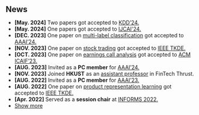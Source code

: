 <h1 id="news"></h1>

<h2 style="margin: 30px 0px 10px;">News</h2>

<ul>
<!-- <li><strong>[NOV. 2023]</strong> <span style="color:#e74d3c"><a href="https://hitchhiker.azurewebsites.net/?/I-V/">I-V Measurement System</a></span> has been released.</li> -->
<li><strong>[May. 2024]</strong> Two papers got accepted to <span style="color:#e74d3c"><a href="https://kdd2024.kdd.org/">KDD’24.</a></span> </li>
<li><strong>[May. 2024]</strong> One papers got accepted to <span style="color:#e74d3c"><a href="https://ijcai24.org/">IJCAI'24.</a></span> </li>
<li><strong>[DEC. 2023]</strong> One paper on <span style="color:#e74d3c"><a href="https://aaai.org/wp-content/uploads/2024/02/AAAI-24_Main_2024-02-01.pdf">multi-label classification</a></span> got accepted to <span style="color:#e74d3c"><a href="https://aaai.org/aaai-conference/">AAAI’24.</a></span> </li>
<li><strong>[NOV. 2023]</strong> One paper on <span style="color:#e74d3c"><a href="https://ieeexplore.ieee.org/document/10345772">stock trading</a></span> got accepted to <span style="color:#e74d3c"><a href="https://ieeexplore.ieee.org/xpl/RecentIssue.jsp?punumber=69">IEEE TKDE.</a></span> </li>
<li><strong>[OCT. 2023]</strong> One paper on <span style="color:#e74d3c"><a href="https://ai-finance.org/icaif-23-accepted-papers/">earnings call analysis</a></span> got accepted to <span style="color:#e74d3c"><a href="https://ai-finance.org/icaif-23/">ACM ICAIF’23.</a></span> </li>
<li><strong>[AUG. 2023]</strong> Invited as a <strong>PC member</strong> for <span style="color:#e74d3c"><a href="https://aaai.org/aaai-conference/">AAAI’24.</a></span> </li>
<li><strong>[NOV. 2023]</strong> Joined <strong>HKUST</strong> as an <span style="color:#e74d3c"><a href="https://facultyprofiles.hkust-gz.edu.cn/faculty-personal-page?id=1689033759518887936">assistant professor</a></span> in FinTech Thrust. </li>
<li><strong>[AUG. 2022]</strong> Invited as a <strong>PC member</strong> for <span style="color:#e74d3c"><a href="https://aaai-23.aaai.org/">AAAI’23.</a></span> </li>
<li><strong>[AUG. 2022]</strong> One paper on <span style="color:#e74d3c"><a href="https://ieeexplore.ieee.org/document/9869708">product representation learning</a></span> got accepted to <span style="color:#e74d3c"><a href="https://ieeexplore.ieee.org/xpl/RecentIssue.jsp?punumber=69">IEEE TKDE.</a></span> </li>
<li><strong>[Apr. 2022]</strong> Served as a <strong>session chair</strong> at <span style="color:#e74d3c"><a href="https://www.informs.org/Meetings-Conferences/INFORMS-Conference-Calendar/2022-INFORMS-Annual-Meeting">INFORMS 2022.</a></span> </li>
<li> <a href="javascript:toggle_vis('newsmore')">Show more</a> </li>
<div id="newsmore" style="display:none">
<li><strong>[DEC. 2021]</strong> One paper on <span style="color:#e74d3c"><a href="https://aaai-2022.virtualchair.net/poster_aaai4569">KG reasoning</a></span> got accepted to <span style="color:#e74d3c"><a href="https://aaai.org/conference/aaai/aaai-22/">AAAI’22</a></span> <strong>(15% acceptance rate).</strong></li>
<li><strong>[May. 2021]</strong> Two papers got accepted to <span style="color:#e74d3c"><a href="https://www.kdd.org/kdd2021/">KDD’21.</a></span> </li>
<li><strong>[Mar. 2021]</strong> Passed my dissertation proposal defense, pleased to be Ph.D. candidate now! </li>
<li><strong>[JUN. 2021]</strong> Joined <strong>IBM Watson Research Lab</strong> as a research intern. </li>
<li><strong>[Jan. 2021]</strong> One paper accepted to <span style="color:#e74d3c"><a href="https://dl.acm.org/doi/proceedings/10.1145/3442381">WWW’21.</a></span> </li>
<li><strong>[DEC. 2020]</strong> Joined <strong>RavenPack</strong> as a data scientist intern. </li>
<li><strong>[DEC. 2020]</strong> One paper accepted to <span style="color:#e74d3c"><a href="https://aaai.org/conference/aaai/aaai-21/">AAAI’21. </a></span> </li>
<li><strong>[Apr. 2020]</strong> One paper accepted to <span style="color:#e74d3c"><a href="https://sigir.org/sigir2021/">SIGIR’21. </a></span> </li>
</div>
</ul>
